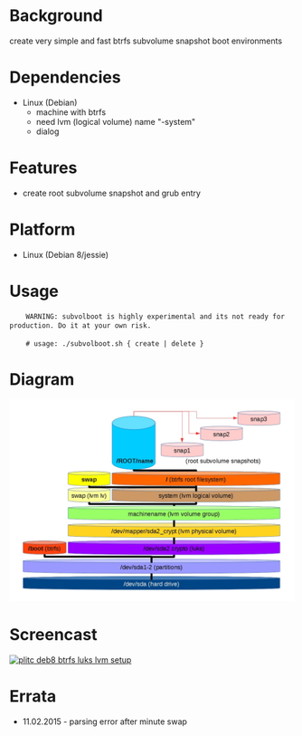 
Background
==========
create very simple and fast btrfs subvolume snapshot boot environments

Dependencies
============
* Linux (Debian)
   * machine with btrfs
   * need lvm (logical volume) name "-system"
   * dialog

Features
========
* create root subvolume snapshot and grub entry

Platform
========
* Linux (Debian 8/jessie)

Usage
=====
```
    WARNING: subvolboot is highly experimental and its not ready for production. Do it at your own risk.

    # usage: ./subvolboot.sh { create | delete }
```

Diagram
=======
![plitc_debian8_luks_lvm_boot_btrfs_subvol](/content/plitc_debian8_luks_lvm_boot_btrfs_subvol.jpg)

Screencast
==========
[![plitc deb8 btrfs luks lvm setup](https://img.youtube.com/vi/uRvd0H_m7pY/0.jpg)](https://www.youtube.com/watch?v=uRvd0H_m7pY)

Errata
======
* 11.02.2015 - parsing error after minute swap

